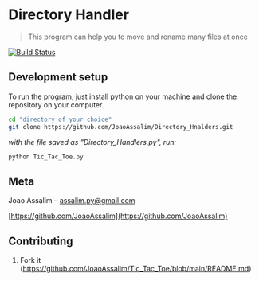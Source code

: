 # Directory Handler
> This program can help you to move and rename many files at once

[![Build Status][travis-image]][travis-url]

## Development setup

To run the program, just install python on your machine and clone the repository on your computer.
```sh
cd "directory of your choice"
git clone https://github.com/JoaoAssalim/Directory_Hnalders.git
```

*with the file saved as "Directory_Handlers.py", run:*

```sh
python Tic_Tac_Toe.py
```


## Meta

Joao Assalim – assalim.py@gmail.com

[https://github.com/JoaoAssalim](https://github.com/JoaoAssalim)

## Contributing

1. Fork it (<https://github.com/JoaoAssalim/Tic_Tac_Toe/blob/main/README.md>)

<!-- Markdown link & img dfn's -->
[travis-image]: https://img.shields.io/travis/dbader/node-datadog-metrics/master.svg?style=flat-square
[travis-url]: https://travis-ci.org/dbader/node-datadog-metrics
